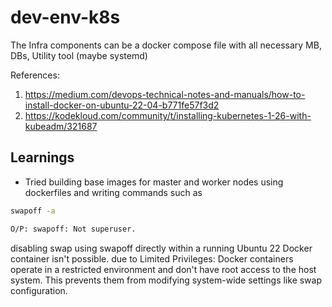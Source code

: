 # dev-env-k8s


The Infra components can be a docker compose file with all necessary MB, DBs, Utility tool (maybe systemd)


References:
1. https://medium.com/devops-technical-notes-and-manuals/how-to-install-docker-on-ubuntu-22-04-b771fe57f3d2
2. https://kodekloud.com/community/t/installing-kubernetes-1-26-with-kubeadm/321687

## Learnings 
- Tried building base images for master and worker nodes using dockerfiles and writing commands such as 
```bash
swapoff -a

O/P: swapoff: Not superuser.
```
disabling swap using swapoff directly within a running Ubuntu 22 Docker container isn't possible. due to Limited Privileges: Docker containers operate in a restricted environment and don't have root access to the host system. This prevents them from modifying system-wide settings like swap configuration.
<!--stackedit_data:
eyJoaXN0b3J5IjpbLTM2Nzc2MTI5XX0=
-->

